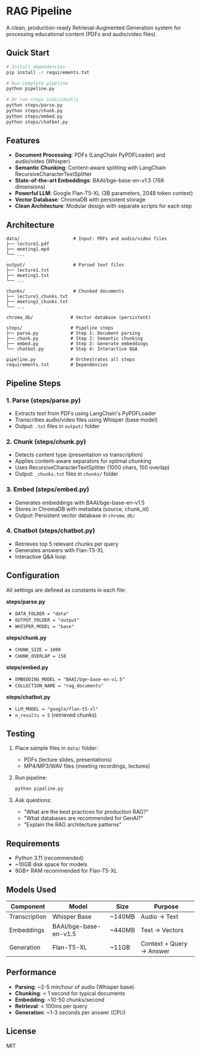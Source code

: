 # RAG Pipeline

A clean, production-ready Retrieval-Augmented Generation system for processing educational content (PDFs and audio/video files).

## Quick Start

```bash
# Install dependencies
pip install -r requirements.txt

# Run complete pipeline
python pipeline.py

# Or run steps individually
python steps/parse.py
python steps/chunk.py
python steps/embed.py
python steps/chatbot.py
```

## Features

- **Document Processing**: PDFs (LangChain PyPDFLoader) and audio/video (Whisper)
- **Semantic Chunking**: Content-aware splitting with LangChain RecursiveCharacterTextSplitter
- **State-of-the-art Embeddings**: BAAI/bge-base-en-v1.5 (768 dimensions)
- **Powerful LLM**: Google Flan-T5-XL (3B parameters, 2048 token context)
- **Vector Database**: ChromaDB with persistent storage
- **Clean Architecture**: Modular design with separate scripts for each step

## Architecture

```
data/                    # Input: PDFs and audio/video files
├── lecture1.pdf
├── meeting1.mp4
└── ...

output/                  # Parsed text files
├── lecture1.txt
├── meeting1.txt
└── ...

chunks/                  # Chunked documents
├── lecture1_chunks.txt
├── meeting1_chunks.txt
└── ...

chroma_db/              # Vector database (persistent)

steps/                  # Pipeline steps
├── parse.py            # Step 1: Document parsing
├── chunk.py            # Step 2: Semantic chunking
├── embed.py            # Step 3: Generate embeddings
└── chatbot.py          # Step 4: Interactive Q&A

pipeline.py             # Orchestrates all steps
requirements.txt        # Dependencies
```

## Pipeline Steps

### 1. Parse (steps/parse.py)
- Extracts text from PDFs using LangChain's PyPDFLoader
- Transcribes audio/video files using Whisper (base model)
- Output: `.txt` files in `output/` folder

### 2. Chunk (steps/chunk.py)
- Detects content type (presentation vs transcription)
- Applies content-aware separators for optimal chunking
- Uses RecursiveCharacterTextSplitter (1000 chars, 150 overlap)
- Output: `_chunks.txt` files in `chunks/` folder

### 3. Embed (steps/embed.py)
- Generates embeddings with BAAI/bge-base-en-v1.5
- Stores in ChromaDB with metadata (source, chunk_id)
- Output: Persistent vector database in `chroma_db/`

### 4. Chatbot (steps/chatbot.py)
- Retrieves top 5 relevant chunks per query
- Generates answers with Flan-T5-XL
- Interactive Q&A loop

## Configuration

All settings are defined as constants in each file:

**steps/parse.py**
- `DATA_FOLDER = "data"`
- `OUTPUT_FOLDER = "output"`
- `WHISPER_MODEL = "base"`

**steps/chunk.py**
- `CHUNK_SIZE = 1000`
- `CHUNK_OVERLAP = 150`

**steps/embed.py**
- `EMBEDDING_MODEL = "BAAI/bge-base-en-v1.5"`
- `COLLECTION_NAME = "rag_documents"`

**steps/chatbot.py**
- `LLM_MODEL = "google/flan-t5-xl"`
- `n_results = 5` (retrieved chunks)

## Testing

1. Place sample files in `data/` folder:
   - PDFs (lecture slides, presentations)
   - MP4/MP3/WAV files (meeting recordings, lectures)

2. Run pipeline:
   ```bash
   python pipeline.py
   ```

3. Ask questions:
   - "What are the best practices for production RAG?"
   - "What databases are recommended for GenAI?"
   - "Explain the RAG architecture patterns"

## Requirements

- Python 3.11 (recommended)
- ~10GB disk space for models
- 8GB+ RAM recommended for Flan-T5-XL

## Models Used

| Component | Model | Size | Purpose |
|-----------|-------|------|---------|
| Transcription | Whisper Base | ~140MB | Audio → Text |
| Embeddings | BAAI/bge-base-en-v1.5 | ~440MB | Text → Vectors |
| Generation | Flan-T5-XL | ~11GB | Context + Query → Answer |

## Performance

- **Parsing**: ~2-5 min/hour of audio (Whisper base)
- **Chunking**: < 1 second for typical documents
- **Embedding**: ~10-50 chunks/second
- **Retrieval**: < 100ms per query
- **Generation**: ~1-3 seconds per answer (CPU)

## License

MIT
